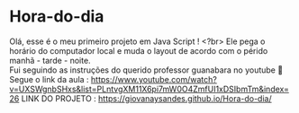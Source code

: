 # Hora-do-dia
Olá, esse é o meu primeiro projeto em Java Script ! <?br>
Ele pega o horário do computador local e muda o layout de acordo com o pérido manhã - tarde - noite.  
Fui seguindo as instruções do querido professor guanabara no youtube 💜 </br>
Segue o link da aula : https://www.youtube.com/watch?v=UXSWgnbSHxs&list=PLntvgXM11X6pi7mW0O4ZmfUI1xDSIbmTm&index=26 
LINK DO PROJETO : https://giovanaysandes.github.io/Hora-do-dia/

